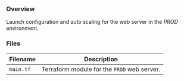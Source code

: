 ### Overview

Launch configuration and auto scaling for the web server in the *PROD* environment.

### Files

| Filename            | Description                                                                                  |
|---------------------|----------------------------------------------------------------------------------------------|
| `main.tf`           | Terraform module for the `PROD` web server.                                                   |